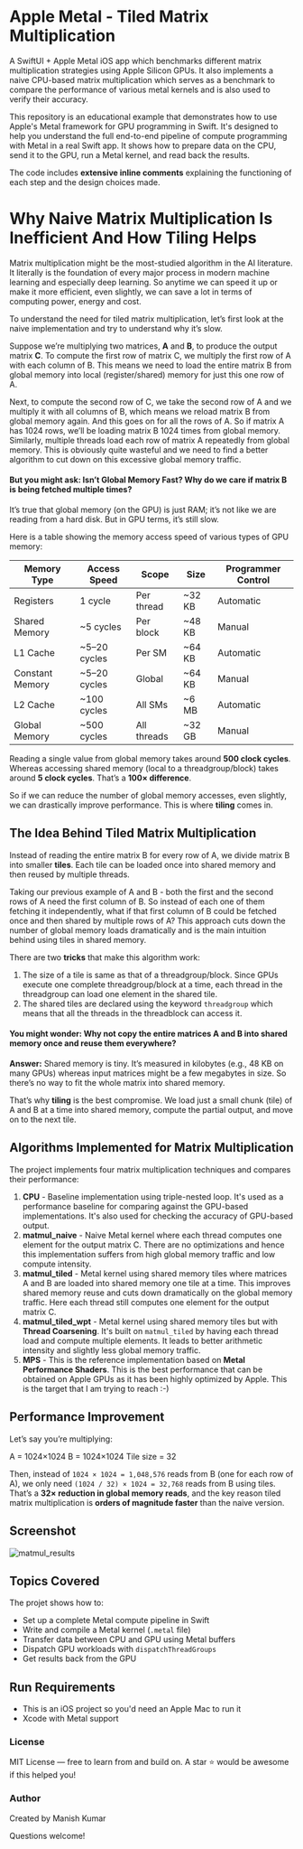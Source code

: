 # Apple Metal - Tiled Matrix Multiplication

A SwiftUI + Apple Metal iOS app which benchmarks different matrix multiplication strategies using Apple Silicon GPUs. It also implements a naive CPU-based matrix multiplication which serves as a benchmark to compare the performance of various metal kernels and is also used to verify their accuracy.

This repository is an educational example that demonstrates how to use Apple's Metal framework for GPU programming in Swift. It's designed to help you understand the full end-to-end pipeline of compute programming with Metal in a real Swift app. It shows how to prepare data on the CPU, send it to the GPU, run a Metal kernel, and read back the results.

The code includes **extensive inline comments** explaining the functioning of each step and the design choices made.


# Why Naive Matrix Multiplication Is Inefficient And How Tiling Helps

Matrix multiplication might be the most-studied algorithm in the AI literature. It literally is the foundation of every major process in modern machine learning and especially deep learning. So anytime we can speed it up or make it more efficient, even slightly, we can save a lot in terms of computing power, energy and cost.

To understand the need for tiled matrix multiplication, let’s first look at the naive implementation and try to understand why it’s slow.

Suppose we’re multiplying two matrices, **A** and **B**, to produce the output matrix **C**. To compute the first row of matrix C, we multiply the first row of A with each column of B. This means we need to load the entire matrix B from global memory into local (register/shared) memory for just this one row of A.

Next, to compute the second row of C, we take the second row of A and we multiply it with all columns of B, which means we reload matrix B from global memory again. And this goes on for all the rows of A. So if matrix A has 1024 rows, we’ll be loading matrix B 1024 times from global memory. Similarly, multiple threads load each row of matrix A repeatedly from global memory. This is obviously quite wasteful and we need to find a better algorithm to cut down on this excessive global memory traffic.

#### But you might ask: Isn’t Global Memory Fast? Why do we care if matrix B is being fetched multiple times?

It’s true that global memory (on the GPU) is just RAM; it’s not like we are reading from a hard disk. But in GPU terms, it’s still slow.

Here is a table showing the memory access speed of various types of GPU memory:

| Memory Type      | Access Speed     | Scope        | Size     | Programmer Control |
|------------------|------------------|--------------|----------|---------------------|
| Registers         | 1 cycle          | Per thread   | ~32 KB   | Automatic           |
| Shared Memory     | ~5 cycles        | Per block    | ~48 KB   | Manual              |
| L1 Cache          | ~5–20 cycles     | Per SM       | ~64 KB   | Automatic           |
| Constant Memory   | ~5–20 cycles     | Global       | ~64 KB   | Manual              |
| L2 Cache          | ~100 cycles      | All SMs      | ~6 MB    | Automatic           |
| Global Memory     | ~500 cycles      | All threads  | ~32 GB   | Manual              |

Reading a single value from global memory takes around **500 clock cycles**. Whereas accessing shared memory (local to a threadgroup/block) takes around **5 clock cycles**. That’s a **100× difference**.

So if we can reduce the number of global memory accesses, even slightly, we can drastically improve performance. This is where **tiling** comes in.


## The Idea Behind Tiled Matrix Multiplication

Instead of reading the entire matrix B for every row of A, we divide matrix B into smaller **tiles**. Each tile can be loaded once into shared memory and then reused by multiple threads.

Taking our previous example of A and B - both the first and the second rows of A need the first column of B. So instead of each one of them fetching it independently, what if that first column of B could be fetched once and then shared by multiple rows of A? This approach cuts down the number of global memory loads dramatically and is the main intuition behind using tiles in shared memory. 

There are two **tricks** that make this algorithm work:

1. The size of a tile is same as that of a threadgroup/block. Since GPUs execute one complete threadgroup/block at a time, each thread in the threadgroup can load one element in the shared tile.
2. The shared tiles are declared using the keyword `threadgroup` which means that all the threads in the threadblock can access it.


#### You might wonder: Why not copy the entire matrices A and B into shared memory once and reuse them everywhere?

**Answer:** Shared memory is tiny. It’s measured in kilobytes (e.g., 48 KB on many GPUs) whereas input matrices might be a few megabytes in size. So there’s no way to fit the whole matrix into shared memory.

That’s why **tiling** is the best compromise. We load just a small chunk (tile) of A and B at a time into shared memory, compute the partial output, and move on to the next tile.


## Algorithms Implemented for Matrix Multiplication
The project implements four matrix multiplication techniques and compares their performance:

1. **CPU** - Baseline implementation using triple-nested loop. It's used as a performance baseline for comparing against the GPU-based implementations. It's also used for checking the accuracy of GPU-based output.
2. **matmul_naive** - Naive Metal kernel where each thread computes one element for the output matrix C. There are no optimizations and hence this implementation suffers from high global memory traffic and low compute intensity.
3. **matmul_tiled** - Metal kernel using shared memory tiles where matrices A and B are loaded into shared memory one tile at a time. This improves shared memory reuse and cuts down dramatically on the global memory traffic. Here each thread still computes one element for the output matrix C.
4. **matmul_tiled_wpt** - Metal kernel using shared memory tiles but with **Thread Coarsening**. It's built on `matmul_tiled` by having each thread load and compute multiple elements. It leads to better arithmetic intensity and slightly less global memory traffic.
5. **MPS** - This is the reference implementation based on **Metal Performance Shaders**. This is the best performance that can be obtained on Apple GPUs as it has been highly optimized by Apple. This is the target that I am trying to reach :-) 


## Performance Improvement

Let’s say you’re multiplying:

A = 1024×1024
B = 1024×1024
Tile size = 32

Then, instead of `1024 × 1024 = 1,048,576` reads from B (one for each row of A), we only need `(1024 / 32) × 1024 = 32,768` reads from B using tiles. That’s a **32× reduction in global memory reads**, and the key reason tiled matrix multiplication is **orders of magnitude faster** than the naive version.

## Screenshot
![matmul_results](https://github.com/user-attachments/assets/0d319cac-d769-4105-8b96-30a6775d77aa)


## Topics Covered

The projet shows how to:

- Set up a complete Metal compute pipeline in Swift
- Write and compile a Metal kernel (`.metal` file)
- Transfer data between CPU and GPU using Metal buffers
- Dispatch GPU workloads with `dispatchThreadGroups`
- Get results back from the GPU

## Run Requirements
* 	This is an iOS project so you'd need an Apple Mac to run it
* 	Xcode with Metal support

### License

MIT License — free to learn from and build on. A star ⭐️ would be awesome if this helped you!


### Author

Created by Manish Kumar

Questions welcome!

